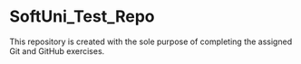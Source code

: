 # SoftUni_Test_Repo
This repository is created with the sole purpose of completing the assigned Git and GitHub exercises.

